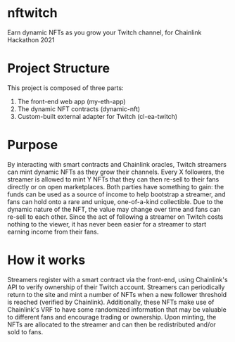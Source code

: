 # nftwitch
Earn dynamic NFTs as you grow your Twitch channel, for Chainlink Hackathon 2021

# Project Structure
This project is composed of three parts:
1. The front-end web app (my-eth-app)
2. The dynamic NFT contracts (dynamic-nft)
3. Custom-built external adapter for Twitch (cl-ea-twitch)

# Purpose
By interacting with smart contracts and Chainlink oracles, Twitch streamers can mint dynamic NFTs as they grow their channels. Every X followers, the streamer is allowed to mint Y NFTs that they can then re-sell to their fans directly or on open marketplaces. Both parties have something to gain: the funds can be used as a source of income to help bootstrap a streamer, and fans can hold onto a rare and unique, one-of-a-kind collectible. Due to the dynamic nature of the NFT, the value may change over time and fans can re-sell to each other. Since the act of following a streamer on Twitch costs nothing to the viewer, it has never been easier for a streamer to start earning income from their fans.

# How it works
Streamers register with a smart contract via the front-end, using Chainlink's API to verify ownership of their Twitch account. Streamers can periodically return to the site and mint a number of NFTs when a new follower threshold is reached (verified by Chainlink). Additionally, these NFTs make use of Chainlink's VRF to have some randomized information that may be valuable to different fans and encourage trading or ownership. Upon minting, the NFTs are allocated to the streamer and can then be redistributed and/or sold to fans.

